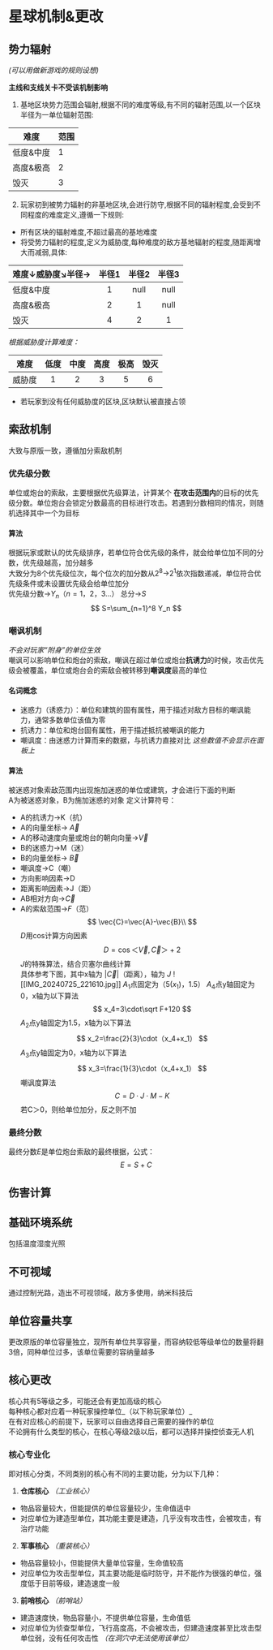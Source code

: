 # 星球机制&更改
## 势力辐射
 _(可以用做新游戏的规则设想)_
  
 **主线和支线关卡不受该机制影响**
1.  基地区块势力范围会辐射,根据不同的难度等级,有不同的辐射范围,以一个区块半径为一单位辐射范围:  

|难度  | 范围  |
|---|---| 
|低度&中度|1|
|高度&极高|2|
|毁灭|3|

2.  玩家初到被势力辐射的非基地区块,会进行防守,根据不同的辐射程度,会受到不同程度的难度定义,遵循一下规则:
- 所有区块的辐射难度,不超过最高的基地难度
- 将受势力辐射的程度,定义为威胁度,每种难度的敌方基地辐射的程度,随距离增大而减弱,具体:  

| 难度↓威胁度↘️半径→  | 半径1  | 半径2  | 半径3  |  
|:---|:---:|:---:|:---:|
|低度&中度|1|null|null|
|高度&极高|2|1|null|
|毁灭|4|2|1|  
_根据威胁度计算难度：_  

|难度  | 低度  |中度|高度|极高|毁灭|
|:---:|:---:|:---:|:---:|:---:|:---:|
|威胁度|1|2|3|5|6|

- 若玩家到没有任何威胁度的区块,区块默认被直接占领
## 索敌机制
大致与原版一致，遵循加分索敌机制
### 优先级分数
单位或炮台的索敌，主要根据优先级算法，计算某个 **在攻击范围内**的目标的优先级分数。单位炮台会锁定分数最高的目标进行攻击。若遇到分数相同的情况，则随机选择其中一个为目标
#### 算法
根据玩家或默认的优先级排序，若单位符合优先级的条件，就会给单位加不同的分数，优先级越高，加分越多  
大致分为8个优先级位次，每个位次的加分数从$2^8$→$2^1$依次指数递减，单位符合优先级条件或未设置优先级会给单位加分  
优先级分数→$Y_n$$（n=1，2，3...）$
总分→$S$
$$
S=\sum_{n=1}^8 Y_n
$$
### 嘲讽机制
_不会对玩家“附身”的单位生效_  
嘲讽可以影响单位和炮台的索敌，嘲讽在超过单位或炮台**抗诱力**的时候，攻击优先级会被覆盖，单位或炮台会的索敌会被转移到**嘲讽度**最高的单位
#### 名词概念
- 迷惑力（诱惑力）：单位和建筑的固有属性，用于描述对敌方目标的嘲讽能力，通常多数单位该值为零  
- 抗诱力：单位和炮台固有属性，用于描述抵抗被嘲讽的能力  
- 嘲讽度：由迷惑力计算而来的数据，与抗诱力直接对比
_这些数值不会显示在面板上_
#### 算法     
被迷惑对象索敌范围内出现施加迷惑的单位或建筑，才会进行下面的判断  
A为被迷惑对象，B为施加迷惑的对象
定义计算符号： 
- A的抗诱力→K（抗） 
- A的向量坐标→ $\vec{A}$
- A的移动速度向量或炮台的朝向向量→$\vec V$
- B的迷惑力→M（迷）     
- B的向量坐标→ $\vec{B}$   
- 嘲讽度→C（嘲）   
- 方向影响因素→D  
- 距离影响因素→J（距）
- AB相对方向→$\vec{C}$
- A的索敌范围→$F$（范） 
$$
\vec{C}=\vec{A}-\vec{B}\\
$$
$D$用cos计算方向因素
$$
D=\cos＜\vec{V},\vec{C}＞+2
$$
$J$的特殊算法，结合贝塞尔曲线计算  
具体参考下图，其中x轴为 $|\vec C|$（距离），轴为 $J$
![[IMG_20240725_221610.jpg]]
$A_1$点固定为（5($x_1$)，1.5）
$A_4$点y轴固定为0，x轴为以下算法
$$
x_4=3\cdot\sqrt F+120
$$
$A_2$点y轴固定为1.5，x轴为以下算法
$$
x_2=\frac{2}{3}\cdot（x_4+x_1）
$$
$A_3$点y轴固定为0，x轴为以下算法
$$
x_3=\frac{1}{3}\cdot（x_4+x_1）
$$
嘲讽度算法
$$
C=D\cdot J\cdot M-K
$$
若C＞0，则给单位加分，反之则不加
### 最终分数
最终分数$E$是单位炮台索敌的最终根据，公式：
$$
E=S+C
$$

## 伤害计算

## 基础环境系统
包括温度湿度光照
## 不可视域
通过控制光路，造出不可视领域，敌方多使用，纳米科技后

## 单位容量共享
更改原版的单位容量独立，现所有单位共享容量，而容纳较低等级单位的数量将翻3倍，同种单位过多，该单位需要的容纳量越多
## 核心更改
核心共有5等级之多，可能还会有更加高级的核心  
每种核心都对应着一种玩家操控单位_（以下称玩家单位）_    
在有对应核心的前提下，玩家可以自由选择自己需要的操作的单位  
不论拥有什么类型的核心，在核心等级2级以后，都可以选择并操控侦查无人机
### 核心专业化
即对核心分类，不同类别的核心有不同的主要功能，分为以下几种：
1. **仓库核心** _（工业核心）_   
- 物品容量较大，但能提供的单位容量较少，生命值适中
- 对应单位为建造型单位，其功能主要是建造，几乎没有攻击性，会被攻击，有治疗功能
2. **军事核心** _（重装核心）_  
- 物品容量较小，但能提供大量单位容量，生命值较高
- 对应单位为攻击型单位，其主要功能是临时防守，并不能作为很强的单位，强度低于目前等级，建造速度一般
3. **前哨核心** _（前哨站）_  
- 建造速度快，物品容量小，不提供单位容量，生命值低
- 对应单位为侦查型单位，飞行高度高，不会被攻击，但建造速度甚至比攻击型单位弱，没有任何攻击性 *（在洞穴中无法使用该单位）*
### 


